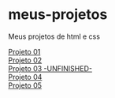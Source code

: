 # meus-projetos
 Meus projetos de html e css
 

 <a href="https://maki2603.github.io/meus-projetos/projeto-01/index.html">Projeto 01</a> <br>
 <a href="https://maki2603.github.io/meus-projetos/projeto-02/index.html">Projeto 02</a> <br>
 <a href="https://maki2603.github.io/meus-projetos/projeto-03/index.html">Projeto 03 -UNFINISHED- </a> <br>
 <a href="https://maki2603.github.io/meus-projetos/projeto-04/index.html">Projeto 04</a> <br>
 <a href="https://maki2603.github.io/meus-projetos/projeto-05/index.html">Projeto 05</a> <br>